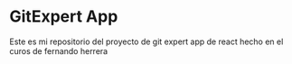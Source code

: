 # GitExpert App

Este es mi repositorio del proyecto de git expert app de react hecho en el curos de fernando herrera